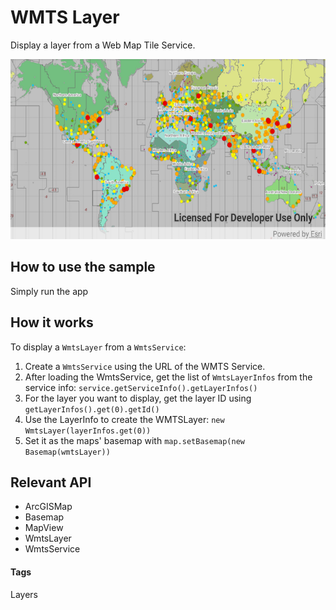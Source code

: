# WMTS Layer
 Display a layer from a Web Map Tile Service. 
 
 ![WMTS Layer App](wmts-layer.png)

## How to use the sample
Simply run the app
 
## How it works
To display a `WmtsLayer` from a `WmtsService`:
 
1. Create a `WmtsService` using the URL of the WMTS Service.
1. After loading the WmtsService, get the list of `WmtsLayerInfos` from the service info: `service.getServiceInfo().getLayerInfos()`
1. For the layer you want to display, get the layer ID using `getLayerInfos().get(0).getId()`
1. Use the LayerInfo to create the WMTSLayer: `new WmtsLayer(layerInfos.get(0))`
1. Set it as the maps' basemap with `map.setBasemap(new Basemap(wmtsLayer))`

## Relevant API
* ArcGISMap
* Basemap
* MapView
* WmtsLayer
* WmtsService

#### Tags
Layers
